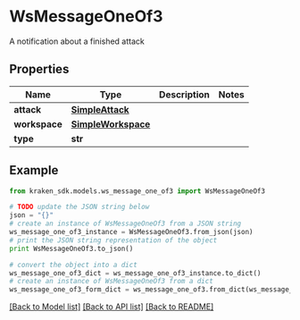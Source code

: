 # WsMessageOneOf3

A notification about a finished attack

## Properties
Name | Type | Description | Notes
------------ | ------------- | ------------- | -------------
**attack** | [**SimpleAttack**](SimpleAttack.md) |  | 
**workspace** | [**SimpleWorkspace**](SimpleWorkspace.md) |  | 
**type** | **str** |  | 

## Example

```python
from kraken_sdk.models.ws_message_one_of3 import WsMessageOneOf3

# TODO update the JSON string below
json = "{}"
# create an instance of WsMessageOneOf3 from a JSON string
ws_message_one_of3_instance = WsMessageOneOf3.from_json(json)
# print the JSON string representation of the object
print WsMessageOneOf3.to_json()

# convert the object into a dict
ws_message_one_of3_dict = ws_message_one_of3_instance.to_dict()
# create an instance of WsMessageOneOf3 from a dict
ws_message_one_of3_form_dict = ws_message_one_of3.from_dict(ws_message_one_of3_dict)
```
[[Back to Model list]](../README.md#documentation-for-models) [[Back to API list]](../README.md#documentation-for-api-endpoints) [[Back to README]](../README.md)


